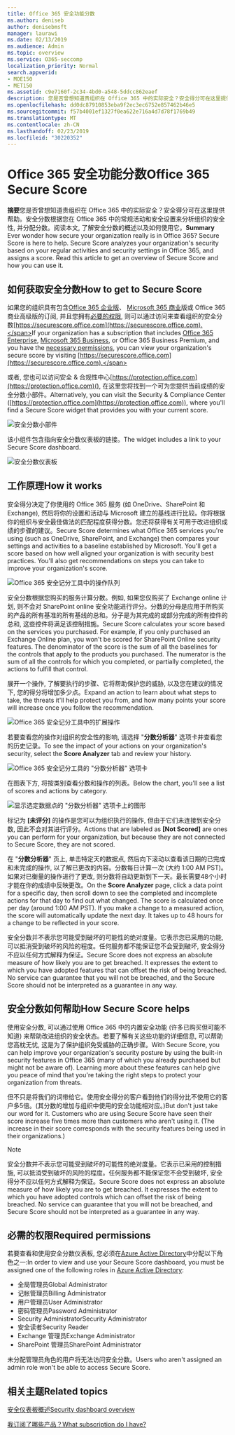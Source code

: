 ```yaml
---
title: Office 365 安全功能分数
ms.author: deniseb
author: denisebmsft
manager: laurawi
ms.date: 02/13/2019
ms.audience: Admin
ms.topic: overview
ms.service: O365-seccomp
localization_priority: Normal
search.appverid:
- MOE150
- MET150
ms.assetid: c9e7160f-2c34-4bd0-a548-5ddcc862eaef
description: 您是否曾想知道贵组织在 Office 365 中的实际安全？安全得分可在这里提供帮助。安全分数根据您在 Office 365 中的常规活动和安全设置来分析组织的安全性, 并分配分数。
ms.openlocfilehash: dd0dc87910853eba9f2ec3ec6752e857462b46e5
ms.sourcegitcommit: f57b4001ef1327f0ea622e716a4d7d78f1769b49
ms.translationtype: MT
ms.contentlocale: zh-CN
ms.lasthandoff: 02/23/2019
ms.locfileid: "30220352"
---
```

# <a name="office-365-secure-score"></a><span data-ttu-id="1fb13-105">Office 365 安全功能分数</span><span class="sxs-lookup"><span data-stu-id="1fb13-105">Office 365 Secure Score</span></span>

<span data-ttu-id="1fb13-p102">**摘要**您是否曾想知道贵组织在 Office 365 中的实际安全？安全得分可在这里提供帮助。安全分数根据您在 Office 365 中的常规活动和安全设置来分析组织的安全性, 并分配分数。阅读本文, 了解安全分数的概述以及如何使用它。</span><span class="sxs-lookup"><span data-stu-id="1fb13-p102">**Summary** Ever wonder how secure your organization really is in Office 365? Secure Score is here to help. Secure Score analyzes your organization's security  based on your regular activities and security settings in Office 365, and assigns a score. Read this article to get an overview of Secure Score and how you can use it.</span></span>
  
## <a name="how-to-get-to-secure-score"></a><span data-ttu-id="1fb13-110">如何获取安全分数</span><span class="sxs-lookup"><span data-stu-id="1fb13-110">How to get to Secure Score</span></span>

<span data-ttu-id="1fb13-111">如果您的组织具有包含[Office 365 企业版](https://docs.microsoft.com/office365/enterprise/)、 [Microsoft 365 商业](https://docs.microsoft.com/microsoft-365/business/)版或 Office 365 商业高级版的订阅, 并且您拥有[必要的权限](#required-permissions), 则可以通过访问来查看组织的安全分数[https://securescore.office.com](https://securescore.office.com).</span><span class="sxs-lookup"><span data-stu-id="1fb13-111">If your organization has a subscription that includes [Office 365 Enterprise](https://docs.microsoft.com/office365/enterprise/), [Microsoft 365 Business](https://docs.microsoft.com/microsoft-365/business/), or Office 365 Business Premium, and you have the [necessary permissions](#required-permissions), you can view your organization's secure score by visiting [https://securescore.office.com](https://securescore.office.com).</span></span> 

<span data-ttu-id="1fb13-112">或者, 您也可以访问安全 & 合规性中心[https://protection.office.com](https://protection.office.com)(), 在这里您将找到一个可为您提供当前成绩的安全分数小部件。</span><span class="sxs-lookup"><span data-stu-id="1fb13-112">Alternatively, you can visit the Security & Compliance Center ([https://protection.office.com](https://protection.office.com)), where you'll find a Secure Score widget that provides you with your current score.</span></span>

![安全分数小部件](media/SecureScoreWidget-o365.png)

<span data-ttu-id="1fb13-114">该小组件包含指向安全分数仪表板的链接。</span><span class="sxs-lookup"><span data-stu-id="1fb13-114">The widget includes a link to your Secure Score dashboard.</span></span>

![安全分数仪表板](media/SecureScore-WelcomeScreen.png)
  
## <a name="how-it-works"></a><span data-ttu-id="1fb13-116">工作原理</span><span class="sxs-lookup"><span data-stu-id="1fb13-116">How it works</span></span>

<span data-ttu-id="1fb13-p103">安全得分决定了你使用的 Office 365 服务 (如 OneDrive、SharePoint 和 Exchange), 然后将你的设置和活动与 Microsoft 建立的基线进行比较。你将根据你的组织与安全最佳做法的匹配程度获得分数。您还将获得有关可用于改进组织成绩的步骤的建议。</span><span class="sxs-lookup"><span data-stu-id="1fb13-p103">Secure Score determines what Office 365 services you're using (such as OneDrive, SharePoint, and Exchange) then compares your settings and activities to a baseline established by Microsoft. You'll get a score based on how well aligned your organization is with security best practices. You'll also get recommendations on steps you can take to improve your organization's score.</span></span> 
  
![Office 365 安全记分工具中的操作队列](media/SecureScore-ActionsToTake.png)
  
<span data-ttu-id="1fb13-p104">安全分数根据您购买的服务计算分数。例如, 如果您仅购买了 Exchange online 计划, 则不会对 SharePoint online 安全功能进行评分。分数的分母是应用于所购买的产品的所有基准的所有基线的总和。分子是为其完成的或部分完成的所有控件的总和, 这些控件将满足该控制措施。</span><span class="sxs-lookup"><span data-stu-id="1fb13-p104">Secure Score calculates your score based on the services you purchased. For example, if you only purchased an Exchange Online plan, you won't be scored for SharePoint Online security features. The denominator of the score is the sum of all the baselines for the controls that apply to the products you purchased. The numerator is the sum of all the controls for which you completed, or partially completed, the actions to fulfill that control.</span></span>

<span data-ttu-id="1fb13-125">展开一个操作, 了解要执行的步骤、它将帮助保护您的威胁, 以及您在建议的情况下, 您的得分将增加多少点。</span><span class="sxs-lookup"><span data-stu-id="1fb13-125">Expand an action to learn about what steps to take, the threats it'll help protect you from, and how many points your score will increase once you follow the recommendation.</span></span>
  
![Office 365 安全记分工具中的扩展操作](media/SecureScore-DetailedActionToTake.png)
  
<span data-ttu-id="1fb13-127">若要查看您的操作对组织的安全性的影响, 请选择 "**分数分析器**" 选项卡并查看您的历史记录。</span><span class="sxs-lookup"><span data-stu-id="1fb13-127">To see the impact of your actions on your organization's security, select the **Score Analyzer** tab and review your history.</span></span> 
  
![Office 365 安全记分工具的 "分数分析器" 选项卡](media/SecureScore-ScoreAnalyzer-7days.png)
  
<span data-ttu-id="1fb13-129">在图表下方, 将按类别查看分数和操作的列表。</span><span class="sxs-lookup"><span data-stu-id="1fb13-129">Below the chart, you'll see a list of scores and actions by category.</span></span> 
  
![显示选定数据点的 "分数分析器" 选项卡上的图形](media/SecureScore-Analyzer-breakdownbelowchart.png)
 
<span data-ttu-id="1fb13-131">标记为 **[未评分]** 的操作是您可以为组织执行的操作, 但由于它们未连接到安全分数, 因此不会对其进行评分。</span><span class="sxs-lookup"><span data-stu-id="1fb13-131">Actions that are labeled as **[Not Scored]** are ones you can perform for your organization, but because they are not connected to Secure Score, they are not scored.</span></span>  

<span data-ttu-id="1fb13-p105">在 "**分数分析器**" 页上, 单击特定天的数据点, 然后向下滚动以查看该日期的已完成和未完成的操作, 以了解已更改的内容。分数每日计算一次 (大约 1:00 AM PST)。如果对已衡量的操作进行了更改, 则分数将自动更新到下一天。最长需要48个小时才能在你的成绩中反映更改。</span><span class="sxs-lookup"><span data-stu-id="1fb13-p105">On the **Score Analyzer** page, click a data point for a specific day, then scroll down to see the completed and incomplete actions for that day to find out what changed. The score is calculated once per day (around 1:00 AM PST). If you make a change to a measured action, the score will automatically update the next day. It takes up to 48 hours for a change to be reflected in your score.</span></span>

<span data-ttu-id="1fb13-p106">安全分数并不表示您可能受到破坏的可能性的绝对度量。它表示您已采用的功能, 可以抵消受到破坏的风险的程度。任何服务都不能保证您不会受到破坏, 安全得分不应以任何方式解释为保证。</span><span class="sxs-lookup"><span data-stu-id="1fb13-p106">Secure Score does not express an absolute measure of how likely you are to get breached. It expresses the extent to which you have adopted features that can offset the risk of being breached. No service can guarantee that you will not be breached, and the Secure Score should not be interpreted as a guarantee in any way.</span></span>
 
## <a name="how-secure-score-helps"></a><span data-ttu-id="1fb13-139">安全分数如何帮助</span><span class="sxs-lookup"><span data-stu-id="1fb13-139">How Secure Score helps</span></span>

<span data-ttu-id="1fb13-p107">使用安全分数, 可以通过使用 Office 365 中的内置安全功能 (许多已购买但可能不知道) 来帮助改进组织的安全状态。若要了解有关这些功能的详细信息, 可以帮助您高枕无忧, 这是为了保护组织免受威胁的正确步骤。</span><span class="sxs-lookup"><span data-stu-id="1fb13-p107">With Secure Score, you can help improve your organization's security posture by using the built-in security features in Office 365 (many of which you already purchased but might not be aware of). Learning more about these features can help give you peace of mind that you're taking the right steps to protect your organization from threats.</span></span>
  
<span data-ttu-id="1fb13-p108">但不只是将我们的词带给它。使用安全得分的客户看到他们的得分比不使用它的客户多5倍。(其分数的增加与组织中使用的安全功能相对应。)</span><span class="sxs-lookup"><span data-stu-id="1fb13-p108">But don't just take our word for it. Customers who are using Secure Score have seen their score increase five times more than customers who aren't using it. (The increase in their score corresponds with the security features being used in their organizations.)</span></span>
  
> [!NOTE]
> <span data-ttu-id="1fb13-p109">安全分数并不表示您可能受到破坏的可能性的绝对度量。它表示已采用的控制措施, 可以抵消受到破坏的风险的程度。任何服务都不能保证您不会受到破坏, 安全得分不应以任何方式解释为保证。</span><span class="sxs-lookup"><span data-stu-id="1fb13-p109">Secure Score does not express an absolute measure of how likely you are to get breached. It expresses the extent to which you have adopted controls which can offset the risk of being breached. No service can guarantee that you will not be breached, and Secure Score should not be interpreted as a guarantee in any way.</span></span> 
  
## <a name="required-permissions"></a><span data-ttu-id="1fb13-148">必需的权限</span><span class="sxs-lookup"><span data-stu-id="1fb13-148">Required permissions</span></span>

<span data-ttu-id="1fb13-149">若要查看和使用安全分数仪表板, 您必须在[Azure Active Directory](https://docs.microsoft.com/azure/active-directory/users-groups-roles/directory-assign-admin-roles#available-roles)中分配以下角色之一:</span><span class="sxs-lookup"><span data-stu-id="1fb13-149">In order to view and use your Secure Score dashboard, you must be assigned one of the following roles in [Azure Active Directory](https://docs.microsoft.com/azure/active-directory/users-groups-roles/directory-assign-admin-roles#available-roles):</span></span>
- <span data-ttu-id="1fb13-150">全局管理员</span><span class="sxs-lookup"><span data-stu-id="1fb13-150">Global Administrator</span></span>
- <span data-ttu-id="1fb13-151">记帐管理员</span><span class="sxs-lookup"><span data-stu-id="1fb13-151">Billing Administrator</span></span>
- <span data-ttu-id="1fb13-152">用户管理员</span><span class="sxs-lookup"><span data-stu-id="1fb13-152">User Administrator</span></span>
- <span data-ttu-id="1fb13-153">密码管理员</span><span class="sxs-lookup"><span data-stu-id="1fb13-153">Password Administrator</span></span>
- <span data-ttu-id="1fb13-154">Security Administrator</span><span class="sxs-lookup"><span data-stu-id="1fb13-154">Security Administrator</span></span>
- <span data-ttu-id="1fb13-155">安全读者</span><span class="sxs-lookup"><span data-stu-id="1fb13-155">Security Reader</span></span>
- <span data-ttu-id="1fb13-156">Exchange 管理员</span><span class="sxs-lookup"><span data-stu-id="1fb13-156">Exchange Administrator</span></span>
- <span data-ttu-id="1fb13-157">SharePoint 管理员</span><span class="sxs-lookup"><span data-stu-id="1fb13-157">SharePoint Administrator</span></span>

 <span data-ttu-id="1fb13-158">未分配管理员角色的用户将无法访问安全分数。</span><span class="sxs-lookup"><span data-stu-id="1fb13-158">Users who aren't assigned an admin role won't be able to access Secure Score.</span></span>

## <a name="related-topics"></a><span data-ttu-id="1fb13-159">相关主题</span><span class="sxs-lookup"><span data-stu-id="1fb13-159">Related topics</span></span>

[<span data-ttu-id="1fb13-160">安全仪表板概述</span><span class="sxs-lookup"><span data-stu-id="1fb13-160">Security dashboard overview</span></span>](security-dashboard.md)

[<span data-ttu-id="1fb13-161">我订阅了哪些产品？</span><span class="sxs-lookup"><span data-stu-id="1fb13-161">What subscription do I have?</span></span>](https://docs.microsoft.com/office365/admin/admin-overview/what-subscription-do-i-have?view=o365-worldwide)

